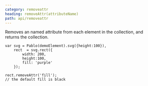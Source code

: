 ```yaml
---
category: removeattr
heading: removeAttr(attributeName)
path: api/removeattr
---
```


Removes an named attribute from each element in the collection, and returns the collection.

    var svg = Pablo(demoElement).svg({height:100}),
        rect  = svg.rect({
            width: 200,
            height:100,
            fill: 'purple'
        });

    rect.removeAttr('fill');
    // the default fill is black
